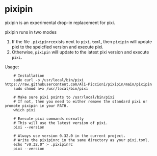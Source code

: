 # pixipin

pixipin is an experimental drop-in replacement for pixi.

pixipin runs in two modes
1. If the file `.pixipinrc`exists next to `pixi.toml`, then `pixipin` will update pixi to the speicfied version and execute pixi.
2. Otherwise, `pixipin` will update to the latest pixi version and execute `pixi`.

Usage:
```
    # Installation
    sudo curl -o /usr/local/bin/pixi https://raw.githubusercontent.com/Ali-Piccioni/pixipin/main/pixipin
    sudo chmod a+x /usr/local/bin/pixi

    # Make sure pixi points to /usr/local/bin/pixi
    # If not, then you need to either remove the standard pixi or promote pixipin in your PATH.
    which pixi
```

```
    # Execute pixi commands normally
    # This will use the latest version of pixi.
    pixi --version
```

```
    # Always use version 0.32.0 in the current project.
    # Write the pixipinrc in the same directory as your pixi.toml.
    echo "v0.32.0" > .pixipinrc
    pixi --version
```
